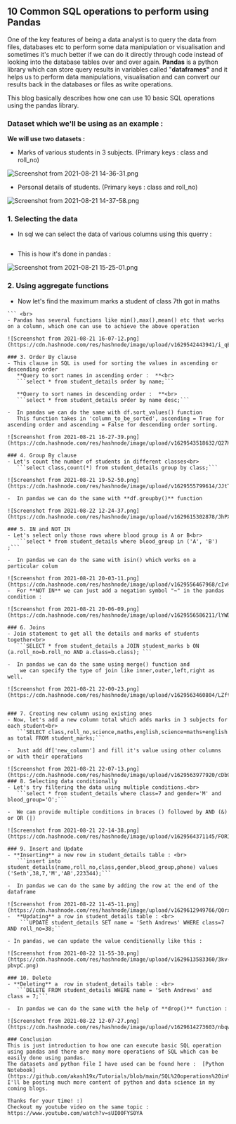 ## 10 Common SQL operations to perform using Pandas

One of the key features of being a data analyst is to query the data from files, databases etc to perform some data manipulation or visualisation and sometimes it's much better if we can do it directly through code instead of looking into the database tables over and over again.
**Pandas** is a python library which can store query results in variables called "**dataframes"** and it helps us to perform data manipulations, visualisation and can convert our results back in the databases or files as write operations.

This blog basically describes how one can use 10 basic SQL operations using the pandas library.
### Dataset which we'll be using as an example :
 **We will use two datasets :**
- Marks of various students in 3 subjects. (Primary keys : class and roll_no)

![Screenshot from 2021-08-21 14-36-31.png](https://cdn.hashnode.com/res/hashnode/image/upload/v1629537007599/FoWJLvTI9.png)

- Personal details of students. (Primary keys : class and roll_no)

![Screenshot from 2021-08-21 14-37-58.png](https://cdn.hashnode.com/res/hashnode/image/upload/v1629537039557/WUPPrMHjw.png)

### 1. Selecting the data

- In sql we can select the data of various columns using this querry :<br>
```SELECT name,roll_no,phone FROM student_details;
``` 
- This is how it's done in pandas : 

![Screenshot from 2021-08-21 15-25-01.png](https://cdn.hashnode.com/res/hashnode/image/upload/v1629539728388/EHGLD5MFu.png)

### 2. Using aggregate functions 
- Now let's find the maximum marks a student of class 7th got in maths<br>
```SELECT max(maths) FROM student_marks WHERE class=7;
``` <br>
- Pandas has several functions like min(),max(),mean() etc that works on a column, which one can use to achieve the above operation

![Screenshot from 2021-08-21 16-07-12.png](https://cdn.hashnode.com/res/hashnode/image/upload/v1629542443941/i_qEGMbEk.png)
 
### 3. Order By clause
- This clause in SQL is used for sorting the values in ascending or descending order
   **Query to sort names in ascending order :  **<br>
   ```select * from student_details order by name;```

   **Query to sort names in descending order :  **<br>
   ```select * from student_details order by name desc;``` 

-  In pandas we can do the same with df.sort_values() function
   This function takes in 'column_to_be_sorted', ascending = True for ascending order and ascending = False for descending order sorting.

![Screenshot from 2021-08-21 16-27-39.png](https://cdn.hashnode.com/res/hashnode/image/upload/v1629543518632/Q27HQNKAD.png)

### 4. Group By clause
- Let's count the number of students in different classes<br>
   ```select class,count(*) from student_details group by class;```

![Screenshot from 2021-08-21 19-52-50.png](https://cdn.hashnode.com/res/hashnode/image/upload/v1629555799614/JJtTYH5YJ.png)

-  In pandas we can do the same with **df.groupby()** function

![Screenshot from 2021-08-22 12-24-37.png](https://cdn.hashnode.com/res/hashnode/image/upload/v1629615302878/JhPXlyAsv.png)

### 5. IN and NOT IN
- Let's select only those rows where blood group is A or B<br>
   ```select * from student_details where blood_group in ('A', 'B') ;```

-  In pandas we can do the same with isin() which works on a particular colum
   
![Screenshot from 2021-08-21 20-03-11.png](https://cdn.hashnode.com/res/hashnode/image/upload/v1629556467968/cIvHQWU95.png)
-  For **NOT IN** we can just add a negation symbol "~" in the pandas condition :

![Screenshot from 2021-08-21 20-06-09.png](https://cdn.hashnode.com/res/hashnode/image/upload/v1629556586211/lYWD5stbo.png)

### 6. Joins
- Join statement to get all the details and marks of students together<br>
   ```SELECT * from student_details a JOIN student_marks b ON (a.roll_no=b.roll_no AND a.class=b.class); ```

-  In pandas we can do the same using merge() function and
    we can specify the type of join like inner,outer,left,right as well.
   
![Screenshot from 2021-08-21 22-00-23.png](https://cdn.hashnode.com/res/hashnode/image/upload/v1629563460804/LZft2PGsO.png)


### 7. Creating new column using existing ones
- Now, let's add a new column total which adds marks in 3 subjects for each student<br>
   ```SELECT class,roll_no,science,maths,english,science+maths+english as total FROM student_marks;```

-  Just add df['new_column'] and fill it's value using other columns or with their operations

![Screenshot from 2021-08-21 22-07-13.png](https://cdn.hashnode.com/res/hashnode/image/upload/v1629563977920/cDb9tSVZh.png)
### 8. Selecting data conditionally
- Let's try filtering the data using multiple conditions.<br>
   ```select * from student_details where class=7 and gender='M' and blood_group='O';```

-  We can provide multiple conditions in braces () followed by AND (&) or OR (|)

![Screenshot from 2021-08-21 22-14-38.png](https://cdn.hashnode.com/res/hashnode/image/upload/v1629564371145/FOR1MdsNa.png)

### 9. Insert and Update 
- **Inserting** a new row in student_details table : <br>
   ```insert into student_details(name,roll_no,class,gender,blood_group,phone) values ('Seth',38,7,'M','AB',223344);```

-  In pandas we can do the same by adding the row at the end of the dataframe
   
![Screenshot from 2021-08-22 11-45-11.png](https://cdn.hashnode.com/res/hashnode/image/upload/v1629612949766/Q0rxIfhuz.png)
-  **Updating** a row in student_details table : <br>
    ```UPDATE student_details SET name = 'Seth Andrews' WHERE class=7 AND roll_no=38;```

- In pandas, we can update the value conditionally like this : 

![Screenshot from 2021-08-22 11-55-30.png](https://cdn.hashnode.com/res/hashnode/image/upload/v1629613583360/3kv-pbvpC.png)

### 10. Delete
- **Deleting** a  row in student_details table : <br>
   ```DELETE FROM student_details WHERE name = 'Seth Andrews' and class = 7;```

-  In pandas we can do the same with the help of **drop()** function :

![Screenshot from 2021-08-22 12-07-27.png](https://cdn.hashnode.com/res/hashnode/image/upload/v1629614273603/nbqwNQhb-.png)

### Conclusion
This is just introduction to how one can execute basic SQL operation using pandas and there are many more operations of SQL which can be easily done using pandas.
The datasets and python file I have used can be found here :  [Python Notebook](https://github.com/akash19x/Tutorials/blob/main/SQL%20operations%20in%20Pandas.ipynb) 
I'll be posting much more content of python and data science in my coming blogs.

Thanks for your time! :)
Checkout my youtube video on the same topic : https://www.youtube.com/watch?v=sUI00FYS0YA